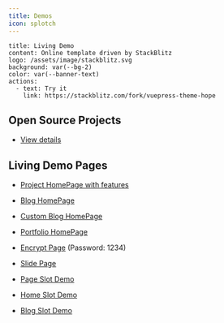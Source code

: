 ```yaml
---
title: Demos
icon: splotch
---
```


```component VPBanner
title: Living Demo
content: Online template driven by StackBlitz
logo: /assets/image/stackblitz.svg
background: var(--bg-2)
color: var(--banner-text)
actions:
  - text: Try it
    link: https://stackblitz.com/fork/vuepress-theme-hope
```

## Open Source Projects

- [View details](./projects.md)

## Living Demo Pages

- [Project HomePage with features](./project-home.md)

- [Blog HomePage](./blog-home.md)

- [Custom Blog HomePage](./custom-blog-home.md)

- [Portfolio HomePage](./portfolio-home.md)

- [Encrypt Page](./encrypt.md) (Password: 1234)

- [Slide Page](https://ecosystem.vuejs.press/plugins/markdown/revealjs/demo.html)

- [Page Slot Demo](./page-slot.md)

- [Home Slot Demo](./home-slot.md)

- [Blog Slot Demo](./blog-slot.md)
